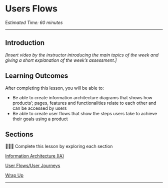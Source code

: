 # Users Flows

E*stimated Time: 60 minutes*

---

## Introduction

*[Insert video by the instructor introducing the main topics of the week and giving a short explanation of the week’s assessment.]*


## **Learning Outcomes**

After completing this lesson, you will be able to:

- Be able to create information architecture diagrams that shows how products’; pages, features and functionalities relate to each other and can be accessed by users 
- Be able to create user flows that show the steps users take to achieve their goals using a product


## Sections

<aside>

👩🏿‍🏫 Complete this lesson by exploring each section

</aside>

[Information Architecture (IA)](lessons/userflows/ia.md)

[User Flows/User Journeys](lessons/userflows/userflows.md)

[Wrap Up](lessons/useflows/wrap-up.md)

---
